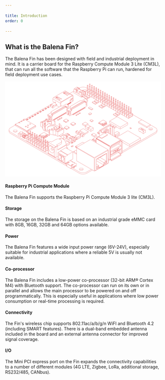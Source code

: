 ```yaml
---

title: Introduction
order: 0

---
```


## What is the Balena Fin?

The Balena Fin has been designed with field and industrial deployment in mind. It is a carrier board for the Raspberry Compute Module 3 Lite (CM3L), that can run all the software that the Raspberry Pi can run, hardened for field deployment use cases.

![Balena Fin](/assets/fin_illustration.png)

#### Raspberry Pi Compute Module

The Balena Fin supports the Raspberry Pi Compute Module 3 lite (CM3L).

#### Storage

The storage on the Balena Fin is based on an industrial grade eMMC card with 8GB, 16GB, 32GB and 64GB options available.

#### Power

The Balena Fin features a wide input power range (6V-24V), especially suitable for industrial applications where a reliable 5V is usually not available.

#### Co-processor

The Balena Fin includes a low-power co-processor (32-bit ARM® Cortex M4) with Bluetooth support. The co-processor can run on its own or in parallel and allows the main processor to be powered on and off programmatically. This is especially useful in applications where low power consumption or real-time processing is required.

#### Connectivity

The Fin's wireless chip supports 802.11ac/a/b/g/n WiFI and Bluetooth 4.2 (including SMART features).
There is a dual-band embedded antenna included in the board and an external antenna connector for improved signal coverage.

#### I/O

The Mini PCI express port on the Fin expands the connectivity capabilities to a number of different modules (4G LTE, Zigbee, LoRa, additional storage, RS232/485, CANbus).
